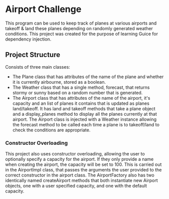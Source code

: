 # Airport Challenge

This program can be used to keep track of planes at various airports and takeoff & land these planes depending on randomly generated weather conditions.
This project was created for the purpose of learning Guice for dependency injection.

## Project Structure

Consists of three main classes:
- The Plane class that has attributes of the name of the plane and whether it is currently airbourne, stored as a boolean.
- The Weather class that has a single method, forecast, that returns stormy or sunny based on a random number that is generated.
- The Airport class that has attributes of the name of the airport, it's capacity and an list of planes it contains that is updated as planes land/takeoff. It has land and 
takeoff methods that take a plane object and a display_planes method to display all the planes currently at that airport. The Airport class is injected with a Weather instance
allowing the forecast method to be called each time a plane is to takeoff/land to check the conditions are appropriate.

### Constructor Overloading

This project also uses constructor overloading, allowing the user to optionally specify a capacity for the airport. If they only provide a name when creating the airport, the
capacity will be set to 100. This is carried out in the AirportImpl class, that passes the arguments the user provided to the correct constructor in the airport class. The 
AirportFactory also has two identically named createAirport methods that both instantiate new Airport objects, one with a user specified capacity, and one with the default 
capacity.
